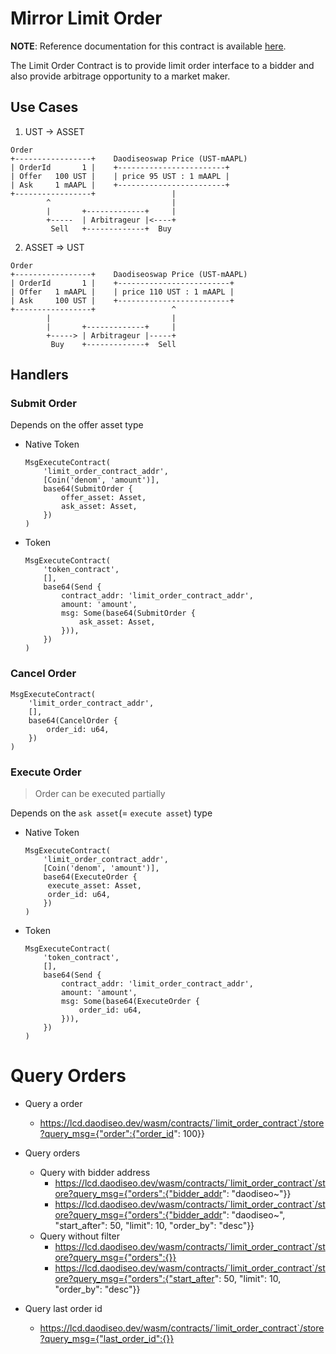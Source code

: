 # Mirror Limit Order <!-- omit in toc -->

**NOTE**: Reference documentation for this contract is available [here](https://docs.mirror.finance/contracts/limit-order).

The Limit Order Contract is to provide limit order interface to a bidder and also provide arbitrage opportunity to a market maker.

## Use Cases

1. UST -> ASSET
```
Order                     
+-----------------+    Daodiseoswap Price (UST-mAAPL)
| OrderId       1 |    +------------------------+
| Offer   100 UST |    | price 95 UST : 1 mAAPL |
| Ask     1 mAAPL |    +------------------------+
+-----------------+                 |
        ^                           |
        |       +-------------+     | 
        +-----  | Arbitrageur |<----+
         Sell   +-------------+  Buy

```

2. ASSET => UST

```
Order                     
+-----------------+    Daodiseoswap Price (UST-mAAPL)
| OrderId       1 |    +-------------------------+
| Offer   1 mAAPL |    | price 110 UST : 1 mAAPL |
| Ask     100 UST |    +-------------------------+
+-----------------+                 ^
        |                           |
        |       +-------------+     | 
        +-----> | Arbitrageur |-----+
         Buy    +-------------+  Sell
```

## Handlers
### Submit Order

Depends on the offer asset type

* Native Token
   ```
   MsgExecuteContract(
       'limit_order_contract_addr',
       [Coin('denom', 'amount')],
       base64(SubmitOrder {
           offer_asset: Asset,
           ask_asset: Asset,
       })
   )
   ```

* Token
   ```
   MsgExecuteContract(
       'token_contract',
       [],
       base64(Send {
           contract_addr: 'limit_order_contract_addr',
           amount: 'amount',
           msg: Some(base64(SubmitOrder {
               ask_asset: Asset,
           })),
       })
   )
   ```

### Cancel Order
```
MsgExecuteContract(
    'limit_order_contract_addr',
    [],
    base64(CancelOrder {
        order_id: u64,
    })
)
```

### Execute Order

> Order can be executed partially

Depends on the `ask asset`(= `execute asset`) type

* Native Token
   ```
   MsgExecuteContract(
       'limit_order_contract_addr',
       [Coin('denom', 'amount')],
       base64(ExecuteOrder {
        execute_asset: Asset,
        order_id: u64,
       })
   )
   ```

* Token
   ```
   MsgExecuteContract(
       'token_contract',
       [],
       base64(Send {
           contract_addr: 'limit_order_contract_addr',
           amount: 'amount',
           msg: Some(base64(ExecuteOrder {
               order_id: u64,
           })),
       })
   )
   ```

# Query Orders

* Query a order
  * https://lcd.daodiseo.dev/wasm/contracts/`limit_order_contract`/store?query_msg={"order":{"order_id": 100}}

* Query orders
  * Query with bidder address
    * https://lcd.daodiseo.dev/wasm/contracts/`limit_order_contract`/store?query_msg={"orders":{"bidder_addr": "daodiseo~"}}
    * https://lcd.daodiseo.dev/wasm/contracts/`limit_order_contract`/store?query_msg={"orders":{"bidder_addr": "daodiseo~", "start_after": 50, "limit": 10, "order_by": "desc"}}
  * Query without filter
    * https://lcd.daodiseo.dev/wasm/contracts/`limit_order_contract`/store?query_msg={"orders":{}}
    * https://lcd.daodiseo.dev/wasm/contracts/`limit_order_contract`/store?query_msg={"orders":{"start_after": 50, "limit": 10, "order_by": "desc"}}

* Query last order id
  * https://lcd.daodiseo.dev/wasm/contracts/`limit_order_contract`/store?query_msg={"last_order_id":{}}
